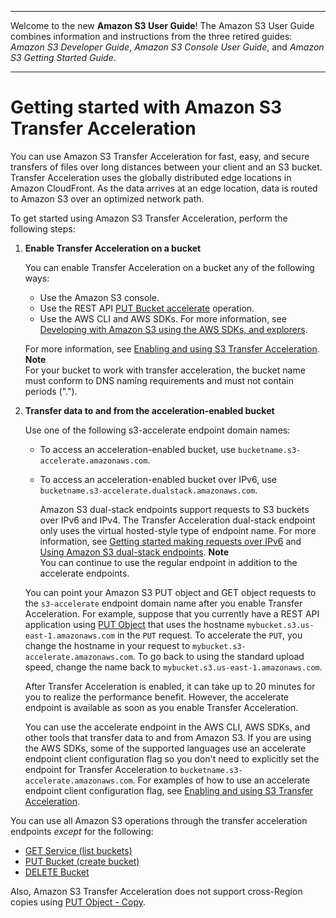 --------

Welcome to the new **Amazon S3 User Guide**\! The Amazon S3 User Guide combines information and instructions from the three retired guides: *Amazon S3 Developer Guide*, *Amazon S3 Console User Guide*, and *Amazon S3 Getting Started Guide*\.

--------

# Getting started with Amazon S3 Transfer Acceleration<a name="transfer-acceleration-getting-started"></a>

You can use Amazon S3 Transfer Acceleration for fast, easy, and secure transfers of files over long distances between your client and an S3 bucket\. Transfer Acceleration uses the globally distributed edge locations in Amazon CloudFront\. As the data arrives at an edge location, data is routed to Amazon S3 over an optimized network path\.

To get started using Amazon S3 Transfer Acceleration, perform the following steps:

1. **Enable Transfer Acceleration on a bucket** 

   

   You can enable Transfer Acceleration on a bucket any of the following ways:
   + Use the Amazon S3 console\. 
   + Use the REST API [PUT Bucket accelerate](https://docs.aws.amazon.com/AmazonS3/latest/API/RESTBucketPUTaccelerate.html) operation\.
   + Use the AWS CLI and AWS SDKs\. For more information, see [Developing with Amazon S3 using the AWS SDKs, and explorers](UsingAWSSDK.md)\. 

   For more information, see [Enabling and using S3 Transfer Acceleration](transfer-acceleration-examples.md)\.
**Note**  
For your bucket to work with transfer acceleration, the bucket name must conform to DNS naming requirements and must not contain periods \("\."\)\. 

1. **Transfer data to and from the acceleration\-enabled bucket**

   Use one of the following s3\-accelerate endpoint domain names:
   + To access an acceleration\-enabled bucket, use `bucketname.s3-accelerate.amazonaws.com`\. 
   + To access an acceleration\-enabled bucket over IPv6, use `bucketname.s3-accelerate.dualstack.amazonaws.com`\. 

     Amazon S3 dual\-stack endpoints support requests to S3 buckets over IPv6 and IPv4\. The Transfer Acceleration dual\-stack endpoint only uses the virtual hosted\-style type of endpoint name\. For more information, see [Getting started making requests over IPv6](ipv6-access.md#ipv6-access-getting-started) and [Using Amazon S3 dual\-stack endpoints](dual-stack-endpoints.md)\.
**Note**  
You can continue to use the regular endpoint in addition to the accelerate endpoints\.

   You can point your Amazon S3 PUT object and GET object requests to the `s3-accelerate` endpoint domain name after you enable Transfer Acceleration\. For example, suppose that you currently have a REST API application using [PUT Object](https://docs.aws.amazon.com/AmazonS3/latest/API/RESTObjectPUT.html) that uses the hostname `mybucket.s3.us-east-1.amazonaws.com` in the `PUT` request\. To accelerate the `PUT`, you change the hostname in your request to `mybucket.s3-accelerate.amazonaws.com`\. To go back to using the standard upload speed, change the name back to `mybucket.s3.us-east-1.amazonaws.com`\.

   After Transfer Acceleration is enabled, it can take up to 20 minutes for you to realize the performance benefit\. However, the accelerate endpoint is available as soon as you enable Transfer Acceleration\.

   You can use the accelerate endpoint in the AWS CLI, AWS SDKs, and other tools that transfer data to and from Amazon S3\. If you are using the AWS SDKs, some of the supported languages use an accelerate endpoint client configuration flag so you don't need to explicitly set the endpoint for Transfer Acceleration to `bucketname.s3-accelerate.amazonaws.com`\. For examples of how to use an accelerate endpoint client configuration flag, see [Enabling and using S3 Transfer Acceleration](transfer-acceleration-examples.md)\.

You can use all Amazon S3 operations through the transfer acceleration endpoints *except* for the following: 
+ [GET Service \(list buckets\)](https://docs.aws.amazon.com/AmazonS3/latest/API/RESTServiceGET.html)
+ [PUT Bucket \(create bucket\)](https://docs.aws.amazon.com/AmazonS3/latest/API/RESTBucketPUT.html)
+ [DELETE Bucket](https://docs.aws.amazon.com/AmazonS3/latest/API/RESTBucketDELETE.html)

Also, Amazon S3 Transfer Acceleration does not support cross\-Region copies using [PUT Object \- Copy](https://docs.aws.amazon.com/AmazonS3/latest/API/RESTObjectCOPY.html)\. 